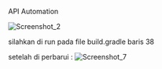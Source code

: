 API Automation 


![Screenshot_2](https://github.com/user-attachments/assets/e17bf225-2d3b-423e-8d92-83ccf9432a9c)

silahkan di run pada file build.gradle baris 38

setelah di perbarui :
![Screenshot_7](https://github.com/user-attachments/assets/b97fb891-c408-4128-af88-a980baf037e8)

